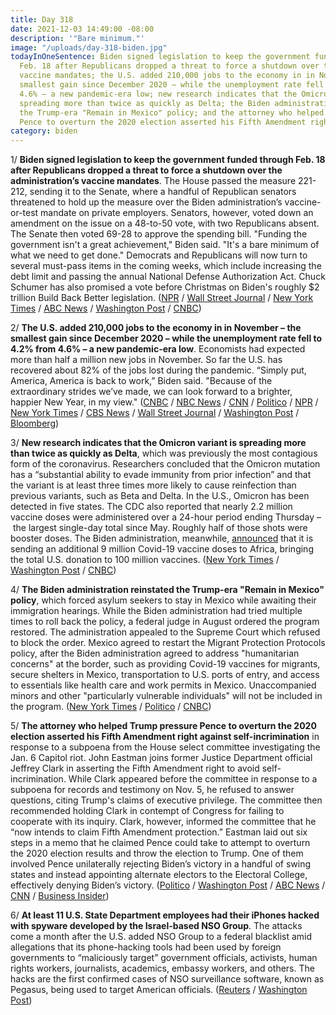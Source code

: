 ```yaml
---
title: Day 318
date: 2021-12-03 14:49:00 -08:00
description: '"Bare minimum."'
image: "/uploads/day-318-biden.jpg"
todayInOneSentence: Biden signed legislation to keep the government funded through
  Feb. 18 after Republicans dropped a threat to force a shutdown over the administration’s
  vaccine mandates; the U.S. added 210,000 jobs to the economy in in November – the
  smallest gain since December 2020 – while the unemployment rate fell to 4.2% from
  4.6% – a new pandemic-era low; new research indicates that the Omicron variant is
  spreading more than twice as quickly as Delta; the Biden administration reinstated
  the Trump-era "Remain in Mexico" policy; and the attorney who helped Trump pressure
  Pence to overturn the 2020 election asserted his Fifth Amendment right against self-incrimination.
category: biden
---
```


1/ **Biden signed legislation to keep the government funded through Feb. 18 after Republicans dropped a threat to force a shutdown over the administration’s vaccine mandates**. The House passed the measure 221-212, sending it to the Senate, where a handful of Republican senators threatened to hold up the measure over the Biden administration’s vaccine-or-test mandate on private employers. Senators, however, voted down an amendment on the issue on a 48-to-50 vote, with two Republicans absent. The Senate then voted 69-28 to approve the spending bill. "Funding the government isn't a great achievement," Biden said. "It's a bare minimum of what we need to get done." Democrats and Republicans will now turn to several must-pass items in the coming weeks, which include increasing the debt limit and passing the annual National Defense Authorization Act. Chuck Schumer has also promised a vote before Christmas on Biden's roughly $2 trillion Build Back Better legislation. ([NPR](https://www.npr.org/2021/12/03/1061199740/congress-biden-signs-cr-shutdown-senate-house-debt-limit-bbb) / [Wall Street Journal](https://www.wsj.com/articles/lawmakers-reach-deal-to-prevent-government-shutdown-11638454923) / [New York Times](https://www.nytimes.com/2021/12/02/us/politics/government-shutdown-congress-spending-deal.html) / [ABC News](https://abcnews.go.com/Politics/biden-signs-short-term-funding-bill-averting-government/story?id=81542888) / [Washington Post](https://www.washingtonpost.com/us-policy/2021/12/02/government-funding-shutdown-vaccine/) / [CNBC](https://www.cnbc.com/2021/12/02/government-shutdown-house-strikes-deal-on-funding-bill.html))

2/ **The U.S. added 210,000 jobs to the economy in in November – the smallest gain since December 2020 – while the unemployment rate fell to 4.2% from 4.6% – a new pandemic-era low**. Economists had expected more than half a million new jobs in November. So far the U.S. has recovered about 82% of the jobs lost during the pandemic. “Simply put, America, America is back to work,” Biden said. "Because of the extraordinary strides we’ve made, we can look forward to a brighter, happier New Year, in my view." ([CNBC](https://www.cnbc.com/2021/12/03/jobs-report-november-2021.html) / [NBC News](https://www.nbcnews.com/business/economy/economy-added-just-210000-jobs-last-month-rcna7502) / [CNN](https://www.cnn.com/2021/12/03/economy/november-jobs-report/) / [Politico](https://www.politico.com/news/2021/12/03/employers-hiring-pace-november-523706) / [NPR](https://www.npr.org/2021/12/03/1060958012/november-jobs-report-omicron) / [New York Times](https://www.nytimes.com/2021/12/03/business/economy/november-2021-jobs-report.html) / [CBS News](https://www.cbsnews.com/news/new-jobs-hiring-growth-slow-november/) / [Wall Street Journal](https://www.wsj.com/articles/november-jobs-report-unemployment-rate-2021-11638480609) / [Washington Post](https://www.washingtonpost.com/business/2021/12/03/jobs-report-november-unemployment-2021/) / [Bloomberg](https://www.bloomberg.com/news/articles/2021-12-03/biden-says-u-s-is-back-to-work-after-unemployment-rate-falls?srnd=politics-vp&sref=MIBMEEoj))

3/ **New research indicates that the Omicron variant is spreading more than twice as quickly as Delta**, which was previously the most contagious form of the coronavirus. Researchers concluded that the Omicron mutation has a “substantial ability to evade immunity from prior infection” and that the variant is at least three times more likely to cause reinfection than previous variants, such as Beta and Delta. In the U.S., Omicron has been detected in five states. The CDC also reported that nearly 2.2 million vaccine doses were administered over a 24-hour period ending Thursday – the largest single-day total since May. Roughly half of those shots were booster doses. The Biden administration, meanwhile, [announced](https://www.nbcnews.com/politics/white-house/white-house-announce-shipment-9-million-covid-19-vaccines-africa-n1285299) that it is sending an additional 9 million Covid-19 vaccine doses to Africa, bringing the total U.S. donation to 100 million vaccines. ([New York Times](https://www.nytimes.com/live/2021/12/03/world/omicron-variant-covid#omicron-is-spreading-more-than-twice-as-quickly-as-the-delta-variant-in-south-africa-scientists-report) / [Washington Post](https://www.washingtonpost.com/world/2021/12/03/omicron-covid-variant-delta-reinfection/) / [CNBC](https://www.cnbc.com/2021/12/03/us-covid-vaccinations-spike-as-several-states-confirm-omicron-cases.html))

4/ **The Biden administration reinstated the Trump-era "Remain in Mexico" policy**, which forced asylum seekers to stay in Mexico while awaiting their immigration hearings.  While the Biden administration had tried multiple times to  roll back the policy, a federal judge in August ordered the program restored. The administration appealed to the Supreme Court which refused to block the order. Mexico agreed to restart the Migrant Protection Protocols policy, after the Biden administration agreed to address "humanitarian concerns" at the border, such as providing Covid-19 vaccines for migrants, secure shelters in Mexico, transportation to U.S. ports of entry, and access to essentials like health care and work permits in Mexico. Unaccompanied minors and other "particularly vulnerable individuals" will not be included in the program. ([New York Times](https://www.nytimes.com/2021/12/02/us/politics/asylum-seekers-immigration-mexico-usa.html) / [Politico](https://www.politico.com/news/2021/12/02/biden-remain-in-mexico-523666) / [CNBC](https://www.cnbc.com/2021/12/02/white-house-reaches-deal-to-reinstate-trump-era-remain-in-mexico-asylum-policy.html))

5/ **The attorney who helped Trump pressure Pence to overturn the 2020 election asserted his Fifth Amendment right against self-incrimination** in response to a subpoena from the House select committee investigating the Jan. 6 Capitol riot. John Eastman joins former Justice Department official Jeffrey Clark in asserting the Fifth Amendment right to avoid self-incrimination. While Clark appeared before the committee in response to a subpoena for records and testimony on Nov. 5, he refused to answer questions, citing Trump's claims of executive privilege. The committee then recommended holding Clark in contempt of Congress for failing to cooperate with its inquiry. Clark, however, informed the committee that he “now intends to claim Fifth Amendment protection.” Eastman laid out six steps in a memo that he claimed Pence could take to attempt to overturn the 2020 election results and throw the election to Trump. One of them involved Pence unilaterally rejecting Biden’s victory in a handful of swing states and instead appointing alternate electors to the Electoral College, effectively denying Biden’s victory. ([Politico](https://www.politico.com/news/2021/12/03/eastman-takes-the-fifth-with-jan-6-committee-523712) / [Washington Post](https://www.washingtonpost.com/national-security/jeffrey-clark-indict-plead-fifth/2021/12/02/5594df5e-538c-11ec-8769-2f4ecdf7a2ad_story.html) / [ABC News](https://abcnews.go.com/US/jan-committee-moves-hold-doj-official-contempt-ignoring/story?id=81453219) / [CNN](https://www.cnn.com/2021/12/01/politics/jeffrey-clark-criminal-contempt-report/index.html) / [Business Insider](https://www.businessinsider.com/john-eastman-plead-5th-amendment-january-6-committee-subpoena-2021-12))

6/ **At least 11 U.S. State Department employees had their iPhones hacked with spyware developed by the Israel-based NSO Group**. The attacks come a month after the U.S. added NSO Group to a federal blacklist amid allegations that its phone-hacking tools had been used by foreign governments to “maliciously target” government officials, activists, human rights workers, journalists, academics, embassy workers, and others. The hacks are the first confirmed cases of NSO surveillance software, known as Pegasus, being used to target American officials. ([Reuters](https://www.reuters.com/technology/exclusive-us-state-department-phones-hacked-with-israeli-company-spyware-sources-2021-12-03/) / [Washington Post](https://www.washingtonpost.com/technology/2021/12/03/israel-nso-pegasus-hack-us-diplomats/))